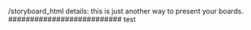 /storyboard_html details: this is just another way to present your boards. 
########################## test
